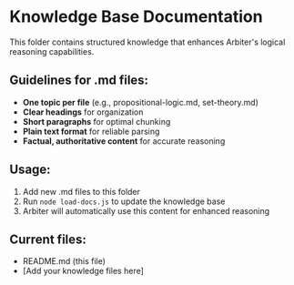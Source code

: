 # Knowledge Base Documentation

This folder contains structured knowledge that enhances Arbiter's logical reasoning capabilities.

## Guidelines for .md files:

- **One topic per file** (e.g., propositional-logic.md, set-theory.md)
- **Clear headings** for organization
- **Short paragraphs** for optimal chunking
- **Plain text format** for reliable parsing
- **Factual, authoritative content** for accurate reasoning

## Usage:

1. Add new .md files to this folder
2. Run `node load-docs.js` to update the knowledge base
3. Arbiter will automatically use this content for enhanced reasoning

## Current files:

- README.md (this file)
- [Add your knowledge files here]
